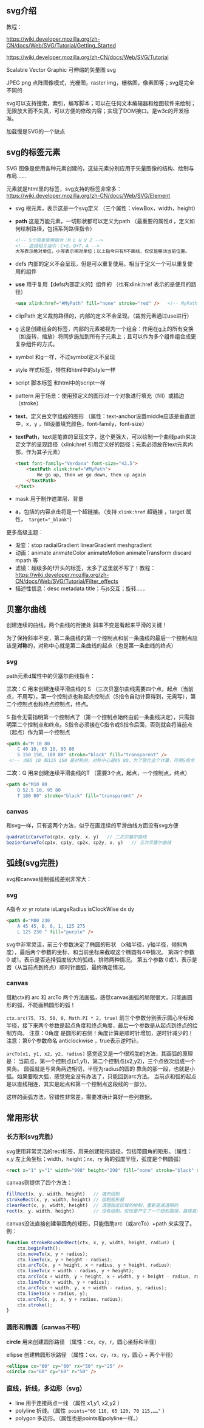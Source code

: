 ## svg介绍

教程：

https://wiki.developer.mozilla.org/zh-CN/docs/Web/SVG/Tutorial/Getting_Started

https://wiki.developer.mozilla.org/zh-CN/docs/Web/SVG/Tutorial

Scalable Vector Graphic  可伸缩的矢量图 svg

JPEG png 点阵图像模式，光栅图，raster img，栅格图，像素图等；svg是完全不同的

svg可以支持搜索，索引，编写脚本；可以在任何文本编辑器和绘图软件来绘制；无限放大而不失真，可以方便的修改内容；实现了DOM接口。是w3c的开发标准。

加载慢是SVG的一个缺点

## svg的标签元素

SVG 图像是使用各种元素创建的，这些元素分别应用于矢量图像的结构、绘制与布局……

元素就是html里的标签，svg支持的标签非常多：https://wiki.developer.mozilla.org/zh-CN/docs/Web/SVG/Element

* svg    根元素，表示这是一个svg定义 （三个属性：viewBox，width，height）

* **path**    这是万能元素，一切形状都可以定义为path （最重要的属性d ，定义如何绘制路径，包括系列路径指令）

  ``` html
  <!-- 5个简单常用指令：M L H V Z -->
  <!-- 曲线相关指令：C+S，Q+T，A -->
  大写表示绝对单位，小写表示相对单位；以上指令只有M不画线，仅仅是移动当前位置。
  ```

  

* defs   内部的定义不会呈现，但是可以重复使用。相当于定义一个可以重复使用的组件

* **use**   用于复用【defs内部定义的】组件的 （也有xlink:href 表示的是使用的路径）

  ```html
  <use xlink:href="#MyPath" fill="none" stroke="red" />   <!-- MyPath 是某个路径元素（如path）的id -->
  ```

* clipPath   定义裁剪路径的，内部的定义不会呈现。（裁剪元素通过use进行）

* g   这是创建组合的标签，内部的元素被视为一个组合：作用在g上的所有变换（如旋转，缩放）将同步施加到所有子元素上；且可以作为多个组件组合成更复杂组件的方式。

* symbol   和g一样，不过symbol定义不呈现

* style   样式标签，特性和html中的style一样

* script    脚本标签  和html中的script一样

* pattern    用于场景：使用预定义的图形对一个对象进行填充（fill）或描边（stroke）



* **text**，定义由文字组成的图形 （属性：text-anchor设置middle应该是垂直居中，x，y ，fill设置填充颜色，font-family，font-size）

* **textPath**，text是笔直的呈现文字，这个更强大，可以绘制一个曲线path来决定文字的呈现路径（xlink:href 引用定义好的路径；元素必须放在text元素内部，作为其子元素）

  ```html
  <text font-family="Verdana" font-size="42.5">
      <textPath xlink:href="#MyPath">
          We go up, then we go down, then up again
      </textPath>
  </text>
  ```

* mask  用于制作遮罩层、背景

* **a**，包括的内容点击将是一个超链接。（支持 ` xlink:href ` 超链接 ，target 属性，` target="_blank"`）



更多高级主题：

* 渐变：stop  radialGradient    linearGradient  meshgradient
* 动画：animate    animateColor   animateMotion   animateTransform   discard   mpath  等
* 滤镜：超级多的f开头的标签，太多了这里就不写了！教程：https://wiki.developer.mozilla.org/zh-CN/docs/Web/SVG/Tutorial/Filter_effects 
* 描述性信息：desc   metadata    title；与js交互；旋转……

## 贝塞尔曲线

创建连续的曲线，两个曲线的衔接处 斜率不变是看起来平滑的关键！

为了保持斜率不变，第二条曲线的第一个控制点和前一条曲线的最后一个控制点应该是**对称**的，对称中心就是第二条曲线的起点（也是第一条曲线的终点）

### svg

path元素d属性中的贝塞尔曲线指令：

**三次**：C    用来创建连续平滑曲线的 S  （三次贝塞尔曲线需要四个点，起点（当前点，不用写），第一个控制点也称起点控制点（S指令自动计算得到，无需写），第二个控制点也称终点控制点，终点。

S 指令无需指明第一个控制点了（第一个控制点始终由前一条曲线决定），只需指明第二个控制点和终点。S指令必须接在C指令或S指令后面，否则就会将当前点（起点）作为第一个控制点

``` html
<path d="M 10 80 
    C 40 10, 65 10, 95 80 
    S 150 150, 180 80" stroke="black" fill="transparent" />
 <!-- 点65 10 和125 150 是对称的，对称中心是95 80，为了简化这个计算，可用S指令 -->
```

**二次**：Q    用来创建连续平滑曲线的T  （需要3个点，起点，一个控制点，终点）

``` html
<path d="M10 80 
    Q 52.5 10, 95 80 
    T 180 80" stroke="black" fill="transparent" />
```

### canvas

和svg一样，只有这两个方法，似乎在画连续的平滑曲线方面没有svg方便

``` js
quadraticCurveTo(cp1x, cp1y, x, y)   // 二次贝塞尔曲线
bezierCurveTo(cp1x, cp1y, cp2x, cp2y, x, y)   // 三次贝塞尔曲线
```



## 弧线(svg完胜)

svg和canvas绘制弧线差别非常大：

### svg

A指令   xr yr rotate isLargeRadius isClockWise  dx dy

```html
<path d="M80 230
    A 45 45, 0, 0, 1, 125 275
    L 125 230 " fill="purple" />
```

svg中非常灵活，前三个参数决定了椭圆的形状  （x轴半径，y轴半径，倾斜角度），最后两个参数的坐标，和当前坐标来截取这个椭圆有4中情况。
第四个参数 0 或1，表示是否选择弧度较大的弧线，排除两种情况。
第五个参数 0或1，表示是否（从当前点到终点）顺时针画弧，最终确定情况。

### canvas

借助ctx的 arc 和 arcTo 两个方法画弧，感觉canvas画弧的局限很大，只能画圆形的弧，不能画椭圆形的弧！

`ctx.arc(75, 75, 50, 0, Math.PI * 2, true)`  前三个参数分别表示圆心坐标和半径，接下来两个参数是起点角度和终点角度，最后一个参数是从起点到终点的绘制方向。
注意：0角度 是圆形的右侧！角度计算是顺时针增加，逆时针减少的！
注意：第6个参数命名 anticlockwise ，true表示逆时针。

`arcTo(x1, y1, x2, y2, radius)` 感觉这又是一个很鸡肋的方法，其画弧的原理是：
当前点，第一个控制点(x1,y1)，第二个控制点(x2,y2)，三个点依次组成一个夹角。
圆弧就是与夹角两边相切，半径为radius的圆的 靠角的那一段，也就是小弧。如果要取大弧，感觉完全没有办法了，只能回到arc方法。
当前点和弧的起点是以直线相连，其实是起点和第一个控制点这段线的一部分。

这样的画弧方法，容错性非常差，需要准确计算好一些列数据。

## 常用形状

### 长方形(svg完胜)

svg使用非常灵活的rect标签，用来创建矩形路径，包括带圆角的矩形。（属性：x,y 左上角坐标；width，height；rx，ry 角的弧度半径，弧度是个椭圆弧）

``` html
<rect x="1" y="1" width="998" height="298" fill="none" stroke="black" stroke-width="4" />
```

canvas则提供了四个方法：

```js
fillRect(x, y, width, height)   // 填充绘制
strokeRect(x, y, width, height) // 绘制矩形框
clearRect(x, y, width, height)  // 清理指定区域的绘制，重新变成透明的
rect(x, y, width, height)       // 没有绘制，仅仅是产生了一个矩形路径。路径首先自动moveTo(x,y)
```

canvas没法直接创建带圆角的矩形，只能借助arc（或arcTo）+path 来实现了。例：

``` js
function strokeRoundedRect(ctx, x, y, width, height, radius) {
    ctx.beginPath();
    ctx.moveTo(x, y + radius);
    ctx.lineTo(x, y + height - radius);
    ctx.arcTo(x, y + height, x + radius, y + height, radius);
    ctx.lineTo(x + width - radius, y + height);
    ctx.arcTo(x + width, y + height, x + width, y + height - radius, radius);
    ctx.lineTo(x + width, y + radius);
    ctx.arcTo(x + width, y, x + width - radius, y, radius);
    ctx.lineTo(x + radius, y);
    ctx.arcTo(x, y, x, y + radius, radius);
    ctx.stroke();
}
```





### 圆形和椭圆（canvas不明）

**circle** 用来创建圆形路径 （属性：cx，cy，r，圆心坐标和半径）

ellipse 创建椭圆形状路径  （属性：cx，cy，rx，ry，圆心 + 两个半径）

``` html
<ellipse cx="60" cy="60" rx="50" ry="25" />
<circle cx="60" cy="60" r="50" />
```

### 直线，折线，多边形（svg）

* line 用于连接两点一线  （属性 x1,y1,  x2,y2 ）
* polyline  折线。（属性` points="60 110, 65 120, 70 115,……"` ）
* polygon  多边形。（属性也是points和polyline一样。）

